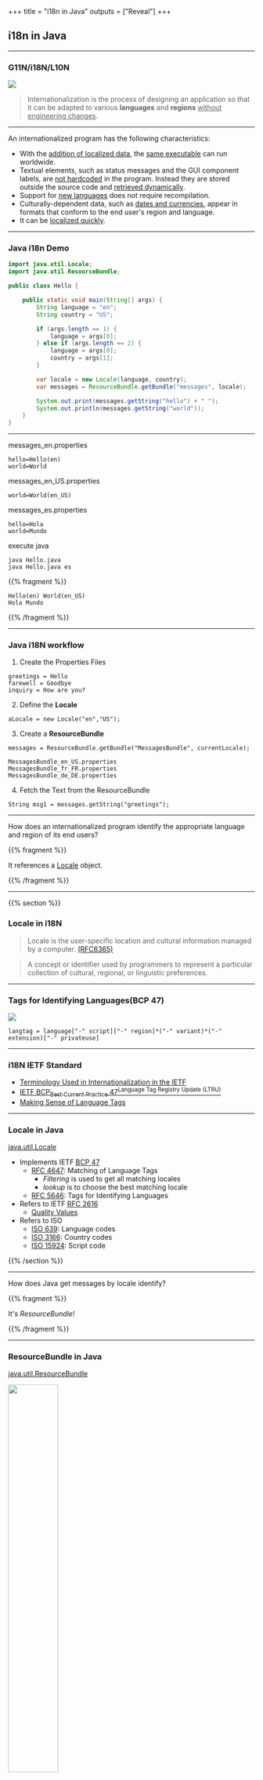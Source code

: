 +++
title = "i18n in Java"
outputs = ["Reveal"]
+++

## i18n in Java

---

### G11N/i18N/L10N

![](https://img.bmpi.dev/53875fc9-00ac-e8e2-8d91-06399755dcba.png)

> Internationalization is the process of designing an application so that it can be adapted to various **languages** and **regions** <ins>without engineering changes</ins>.

---

An internationalized program has the following characteristics:

- With the <ins>addition of localized data</ins>, the <ins>same executable</ins> can run worldwide.
- Textual elements, such as status messages and the GUI component labels, are <ins>not hardcoded</ins> in the program. Instead they are stored outside the source code and <ins>retrieved dynamically</ins>.
- Support for <ins>new languages</ins> does not require recompilation.
- Culturally-dependent data, such as <ins>dates and currencies</ins>, appear in formats that conform to the end user's region and language.
- It can be <ins>localized quickly</ins>.

---

### Java i18n Demo

```java
import java.util.Locale;
import java.util.ResourceBundle;

public class Hello {

    public static void main(String[] args) {
        String language = "en";
        String country = "US";

        if (args.length == 1) {
            language = args[0];
        } else if (args.length == 2) {
            language = args[0];
            country = args[1];
        }

        var locale = new Locale(language, country);
        var messages = ResourceBundle.getBundle("messages", locale);

        System.out.print(messages.getString("hello") + " ");
        System.out.println(messages.getString("world"));
    }
}
```

---

messages_en.properties
```
hello=Hello(en)
world=World
```

messages_en_US.properties
```
world=World(en_US)
```

messages_es.properties
```
hello=Hola
world=Mundo
```

execute java
```
java Hello.java
java Hello.java es
```

{{% fragment %}}

```
Hello(en) World(en_US)
Hola Mundo
```

{{% /fragment %}}

---

### Java i18N workflow

1. Create the Properties Files
```
greetings = Hello
farewell = Goodbye
inquiry = How are you?
```

2. Define the **Locale**
```
aLocale = new Locale("en","US");
```

3. Create a **ResourceBundle**
```
messages = ResourceBundle.getBundle("MessagesBundle", currentLocale);
```
```
MessagesBundle_en_US.properties
MessagesBundle_fr_FR.properties
MessagesBundle_de_DE.properties
```

4. Fetch the Text from the ResourceBundle
```
String msg1 = messages.getString("greetings");
```

---

How does an internationalized program identify the appropriate language and region of its end users?

{{% fragment %}}

It references a <ins>Locale</ins> object.

{{% /fragment %}}

---

{{% section %}}

### Locale in i18N

> Locale is the user-specific location and cultural information managed by a computer. [(RFC6365)](https://datatracker.ietf.org/doc/html/rfc6365)

> A concept or identifier used by programmers to represent a particular collection of cultural, regional, or linguistic preferences.

---

### Tags for Identifying Languages(BCP 47)

![](https://img.bmpi.dev/d1feae2e-8820-2112-2354-60b8de71589c.png)

```
langtag = language["-" script]["-" region]*("-" variant)*("-" extension)["-" privateuse]
```

---

### i18N IETF Standard

- [Terminology Used in Internationalization in the IETF](https://datatracker.ietf.org/doc/html/rfc6365)
- [IETF BCP<sub>Best Current Practice</sub> 47<sup>Language Tag Registry Update (LTRU)</sup>](https://www.rfc-editor.org/info/bcp47)
- [Making Sense of Language Tags](https://www.slideserve.com/shantell/making-sense-of-language-tags)

---

### Locale in Java

[java.util.Locale](https://github1s.com/openjdk/jdk/blob/master/src/java.base/share/classes/java/util/Locale.java)

- Implements IETF [BCP 47](https://www.rfc-editor.org/info/bcp47)
  - [RFC 4647](https://www.rfc-editor.org/rfc/rfc4647.txt): Matching of Language Tags
    - <em>Filtering</em> is used to get all matching locales
    - <em>lookup</em> is to choose the best matching locale
  - [RFC 5646](https://www.rfc-editor.org/rfc/rfc5646.txt): Tags for Identifying Languages
- Refers to IETF [RFC 2616](https://www.rfc-editor.org/rfc/rfc2616.txt)
  - [Quality Values](https://datatracker.ietf.org/doc/html/rfc2616#section-3.9)
- Refers to ISO
  - [ISO 639](https://www.iso.org/iso-639-language-codes.html): Language codes
  - [ISO 3166](https://www.iso.org/iso-3166-country-codes.html): Country codes
  - [ISO 15924](https://unicode.org/iso15924/iso15924-codes.html): Script code

{{% /section %}}

---

How does Java get messages by locale identify?

{{% fragment %}}

It's <em>ResourceBundle</em>!

{{% /fragment %}}

---

### ResourceBundle in Java

[java.util.ResourceBundle](https://github1s.com/openjdk/jdk/blob/master/src/java.base/share/classes/java/util/ResourceBundle.java)

<a href="http://www.gdzwk.com/#/blog/i18n"> <img src="https://img.bmpi.dev/b542cf39-3946-24ed-a492-27f1f044d515.png" width="45%" height="45%" /></a>

---

### Others for i18N

- [Common Language Data Repository(CLDR)](http://cldr.unicode.org/)<sup>Incorporated into JDK 8</sup>
  - <ins>Locale-specific patterns for formatting and parsing</ins>: dates, times, timezones, numbers and currency values, measurement units,…
  - <ins>Translations of names</ins>: languages, scripts, countries and regions, currencies, eras, months, weekdays, day periods, time zones, cities, and time units, and sequences (and search keywords),…
  - <ins>Language & script information</ins>: characters used; plural cases; gender of lists; capitalization; rules for sorting & searching; writing direction; transliteration rules;…
  - <ins>Country information</ins>: language usage, currency information, calendar preference, week conventions,…
  - <ins>Validity</ins>: Definitions, aliases, and validity information for Unicode locales, languages, scripts, regions, and extensions,…
- [UNICODE LOCALE DATA MARKUP LANGUAGE (LDML)](http://www.unicode.org/reports/tr35/)

---

### Outside of Java

- [GUN gettext](https://www.gnu.org/software/gettext/)
  - C
  - C++
  - Python
  - PHP
  - Elixir
- [ICU](http://site.icu-project.org/)
  - Code Page Conversion
  - Collation
  - Formatting(CLDR)
  - Time Calculations
  - Unicode Support
  - Regular Expression
  - Bidi
  - Text Boundaries

---

### Further reading list

- [Building a minimal i18n library](https://janmonschke.com/building-a-minimal-i18n-library)
- [Clojure uses standard Java ResourceBundle](https://github.com/feldi/clojure-i18n/blob/master/src/i18n/core.clj)
- [awesome-i18n](https://github.com/jpomykala/awesome-i18n)
- [awesome-i18n](https://github.com/mrhota/awesome-i18n)
- [国际化与本地化](https://www.bmpi.dev/dev/i18n-l10n/)
- [国际化分析与处理](http://www.gdzwk.com/#/blog/i18n)
